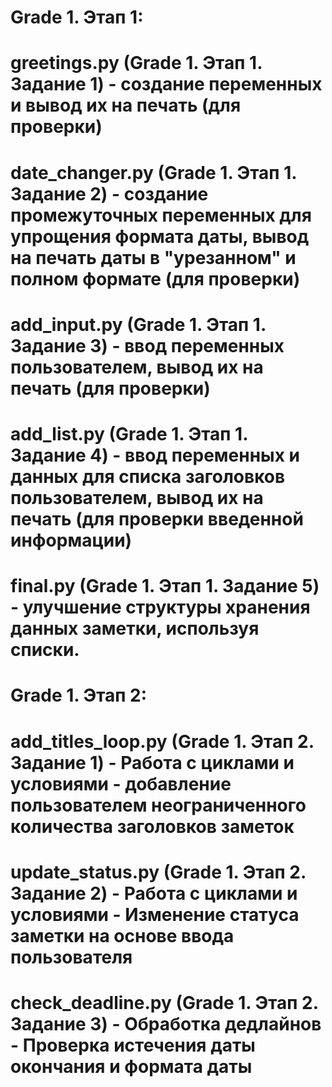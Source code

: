 # Grade 1. Этап 1:
# greetings.py (Grade 1. Этап 1. Задание 1) - создание переменных и вывод их на печать (для проверки)
# date_changer.py (Grade 1. Этап 1. Задание 2) - создание промежуточных переменных для упрощения формата даты, вывод на печать даты в "урезанном" и полном формате (для проверки) 
# add_input.py (Grade 1. Этап 1. Задание 3) - ввод переменных пользователем, вывод их на печать (для проверки) 
# add_list.py (Grade 1. Этап 1. Задание 4) - ввод переменных и данных для списка заголовков пользователем, вывод их на печать (для проверки введенной информации)
# final.py (Grade 1. Этап 1. Задание 5) - улучшение структуры хранения данных заметки, используя списки.
# Grade 1. Этап 2: 
# add_titles_loop.py (Grade 1. Этап 2. Задание 1) - Работа с циклами и условиями - добавление пользователем неограниченного количества заголовков заметок
# update_status.py (Grade 1. Этап 2. Задание 2) - Работа с циклами и условиями - Изменение статуса заметки на основе ввода пользователя 
# check_deadline.py (Grade 1. Этап 2. Задание 3) - Обработка дедлайнов - Проверка истечения даты окончания и формата даты

